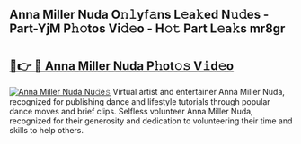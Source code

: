 ## Anna Miller Nuda O𝚗𝚕yf𝚊ns L𝚎a𝚔ed N𝚞𝚍es - Part-YjM P𝚑𝚘tos Vi𝚍𝚎o - H𝚘𝚝 Part L𝚎a𝚔s mr8gr

# <h2><a href="http://kf48ke.oniu.top/?m=Anna+Miller+Nuda">🔗👉 🔴 Anna Miller Nuda P𝚑ot𝚘𝚜 V𝚒d𝚎o</a></h2>

[![Anna Miller Nuda Nu𝚍e𝚜](https://i.imgur.com/0qMVB7G.gif)](http://kf48ke.oniu.top/?m=Anna+Miller+Nuda)
Virtual artist and entertainer Anna Miller Nuda, recognized for publishing dance and lifestyle tutorials through popular dance moves and brief clips. Selfless volunteer Anna Miller Nuda, recognized for their generosity and dedication to volunteering their time and skills to help others.  
